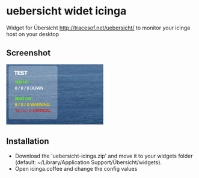 # uebersicht widet icinga
Widget for Übersicht http://tracesof.net/uebersicht/ to monitor your icinga host on your desktop
## Screenshot
![Screenshot](screenshot.png?raw=true "Screenshot")

## Installation
- Download the 'uebersicht-icinga.zip' and move it to your widgets folder (default: ~/Library/Application Support/Übersicht/widgets).
- Open icinga.coffee and change the config values